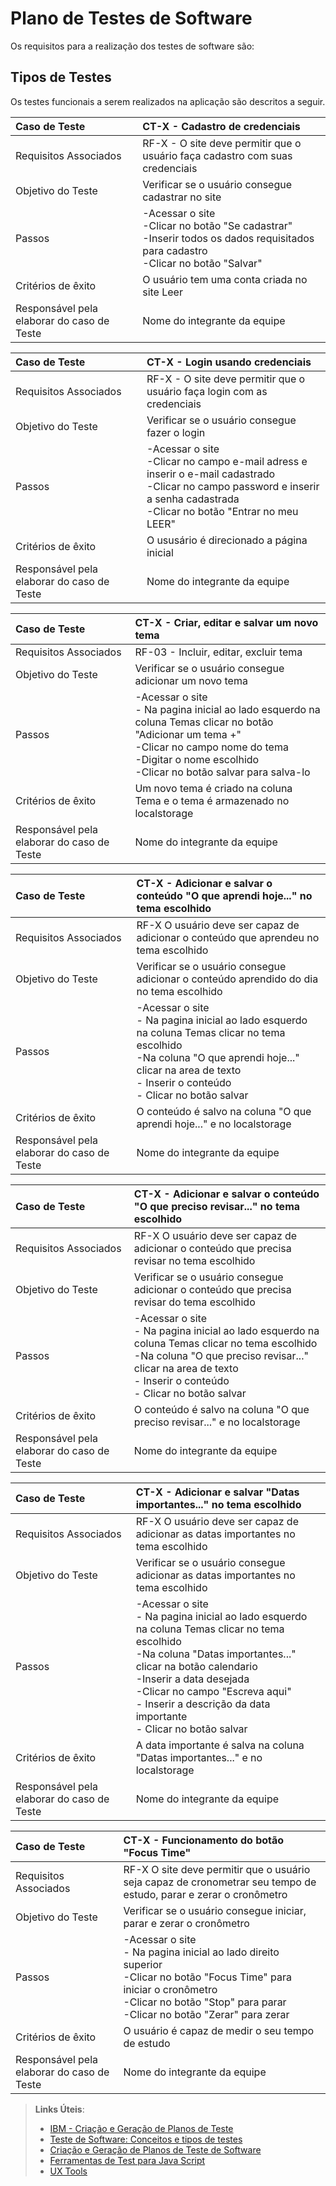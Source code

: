 # Plano de Testes de Software

Os requisitos para a realização dos testes de software são:

## Tipos de Testes

Os testes funcionais a serem realizados na aplicação são descritos a seguir.

|Caso de Teste    | CT-X - Cadastro de credenciais |
|:---|:---|
| Requisitos Associados | RF-X - O site deve permitir que o usuário faça cadastro com suas credenciais |
| Objetivo do Teste | Verificar se o usuário consegue cadastrar no site |
| Passos | -Acessar o site <br/>-Clicar no botão "Se cadastrar" <br/> -Inserir todos os dados requisitados para cadastro <br/> -Clicar no botão "Salvar" |
| Critérios de êxito | O usuário tem uma conta criada no site Leer |
| Responsável pela elaborar do caso de Teste | Nome do integrante da equipe |

|Caso de Teste    | CT-X - Login usando credenciais |
|:---|:---|
| Requisitos Associados | RF-X - O site deve permitir que o usuário faça login com as credenciais |
| Objetivo do Teste | Verificar se o usuário consegue fazer o login |
| Passos | -Acessar o site <br/>-Clicar no campo e-mail adress e inserir o e-mail cadastrado <br/>-Clicar no campo password e inserir a senha cadastrada <br/>-Clicar no botão "Entrar no meu LEER"|
| Critérios de êxito | O ususário é direcionado a página inicial |
| Responsável pela elaborar do caso de Teste | Nome do integrante da equipe |

|Caso de Teste    | CT-X - Criar, editar e salvar um novo tema |
|:---|:---|
| Requisitos Associados | RF-03 - Incluir, editar, excluir tema |
| Objetivo do Teste | Verificar se o usuário consegue adicionar um novo tema |
| Passos | -Acessar o site <br/> - Na pagina inicial ao lado esquerdo na coluna Temas clicar no botão "Adicionar um tema +" <br/> -Clicar no campo nome do tema <br/> -Digitar o nome escolhido <br/> -Clicar no botão salvar para salva-lo |
| Critérios de êxito | Um novo tema é criado na coluna Tema e o tema é armazenado no localstorage  |
| Responsável pela elaborar do caso de Teste | Nome do integrante da equipe |

|Caso de Teste    | CT-X - Adicionar e salvar o conteúdo "O que aprendi hoje..." no tema escolhido|
|:---|:---|
| Requisitos Associados | RF-X O usuário deve ser capaz de adicionar o conteúdo que aprendeu no tema escolhido |
| Objetivo do Teste | Verificar se o usuário consegue adicionar o conteúdo aprendido do dia no tema escolhido |
| Passos | -Acessar o site <br/> - Na pagina inicial ao lado esquerdo na coluna Temas clicar no tema escolhido <br/> -Na coluna "O que aprendi hoje..." clicar  na area de texto <br/> - Inserir o conteúdo <br/>- Clicar no botão salvar |
| Critérios de êxito | O conteúdo é salvo na coluna "O que aprendi hoje..." e no localstorage  |
| Responsável pela elaborar do caso de Teste | Nome do integrante da equipe |

|Caso de Teste    | CT-X - Adicionar e salvar o conteúdo "O que preciso revisar..." no tema escolhido|
|:---|:---|
| Requisitos Associados | RF-X O usuário deve ser capaz de adicionar o conteúdo que precisa revisar no tema escolhido |
| Objetivo do Teste | Verificar se o usuário consegue adicionar o conteúdo que precisa revisar do tema escolhido |
| Passos | -Acessar o site <br/> - Na pagina inicial ao lado esquerdo na coluna Temas clicar no tema escolhido <br/> -Na coluna "O que preciso revisar..." clicar  na area de texto <br/> - Inserir o conteúdo <br/>- Clicar no botão salvar |
| Critérios de êxito | O conteúdo é salvo na coluna "O que preciso revisar..." e no localstorage  |
| Responsável pela elaborar do caso de Teste | Nome do integrante da equipe |

|Caso de Teste    | CT-X - Adicionar e salvar "Datas importantes..." no tema escolhido|
|:---|:---|
| Requisitos Associados | RF-X O usuário deve ser capaz de adicionar as datas importantes no tema escolhido |
| Objetivo do Teste | Verificar se o usuário consegue adicionar as datas importantes no tema escolhido |
| Passos | -Acessar o site <br/> - Na pagina inicial ao lado esquerdo na coluna Temas clicar no tema escolhido <br/> -Na coluna "Datas importantes..." clicar  na botão calendario <br/> -Inserir a data desejada <br/> -Clicar no campo "Escreva aqui" <br/> - Inserir a descrição da data importante <br/>- Clicar no botão salvar |
| Critérios de êxito | A data importante é salva na coluna "Datas importantes..." e no localstorage   |
| Responsável pela elaborar do caso de Teste | Nome do integrante da equipe |

|Caso de Teste    | CT-X - Funcionamento do botão "Focus Time"|
|:---|:---|
| Requisitos Associados | RF-X O site deve permitir que o usuário seja capaz de cronometrar seu tempo de estudo, parar e zerar o cronômetro|
| Objetivo do Teste | Verificar se o usuário consegue iniciar, parar e zerar o cronômetro  |
| Passos | -Acessar o site <br/> - Na pagina inicial ao lado direito superior <br/> -Clicar no botão "Focus Time" para iniciar o cronômetro <br/> -Clicar no botão "Stop" para parar <br/> -Clicar no botão "Zerar" para zerar <br/> |
| Critérios de êxito | O usuário é capaz de medir o seu tempo de estudo |
| Responsável pela elaborar do caso de Teste | Nome do integrante da equipe |






> **Links Úteis**:
> - [IBM - Criação e Geração de Planos de Teste](https://www.ibm.com/developerworks/br/local/rational/criacao_geracao_planos_testes_software/index.html)
> -  [Teste de Software: Conceitos e tipos de testes](https://blog.onedaytesting.com.br/teste-de-software/)
> - [Criação e Geração de Planos de Teste de Software](https://www.ibm.com/developerworks/br/local/rational/criacao_geracao_planos_testes_software/index.html)
> - [Ferramentas de Test para Java Script](https://geekflare.com/javascript-unit-testing/)
> - [UX Tools](https://uxdesign.cc/ux-user-research-and-user-testing-tools-2d339d379dc7)
